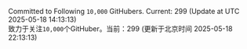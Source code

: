 Committed to Following `10,000` GitHubers. Current: <!-- FOLLOWING_COUNT -->299<!-- FOLLOWING_COUNT --> (Update at UTC <!-- LAST_UPDATED -->2025-05-18 14:13:13<!-- LAST_UPDATED -->)<br>
致力于关注`10,000`个GitHuber。当前：<!-- FOLLOWING_COUNT -->299<!-- FOLLOWING_COUNT --> (更新于北京时间 <!-- LAST_UPDATED_CST -->2025-05-18 22:13:13<!-- LAST_UPDATED_CST -->)
